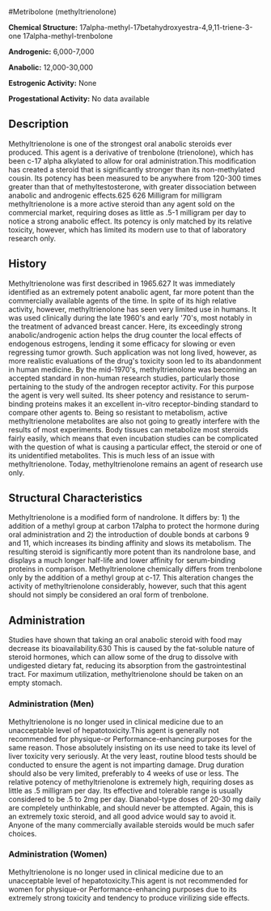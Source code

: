 #Metribolone (methyltrienolone)

**Chemical Structure:** 17alpha-methyl-17betahydroxyestra-4,9,11-triene-3-one 17alpha-methyl-trenbolone 

**Androgenic:** 6,000-7,000 

**Anabolic:** 12,000-30,000 

**Estrogenic Activity:** None 

**Progestational Activity:** No data available 

## Description 
Methyltrienolone is one of the strongest oral anabolic steroids ever produced. This agent is a derivative of trenbolone (trienolone), which has been c-17 alpha alkylated to allow for oral administration.This modification has created a steroid that is significantly stronger than its non-methylated cousin. Its potency has been measured to be anywhere from 120-300 times greater than that of methyltestosterone, with greater dissociation between anabolic and androgenic effects.625 626 Milligram for milligram methyltrienolone is a more active steroid than any agent sold on the commercial market, requiring doses as little as .5-1 milligram per day to notice a strong anabolic effect. Its potency is only matched by its relative toxicity, however, which has limited its modern use to that of laboratory research only. 

## History 
Methyltrienolone was first described in 1965.627 It was immediately identified as an extremely potent anabolic agent, far more potent than the commercially available agents of the time. In spite of its high relative activity, however, methyltrienolone has seen very limited use in humans. It was used clinically during the late 1960's and early '70's, most notably in the treatment of advanced breast cancer. Here, its exceedingly strong anabolic/androgenic action helps the drug counter the local effects of endogenous estrogens, lending it some efficacy for slowing or even regressing tumor growth. Such application was not long lived, however, as more realistic evaluations of the drug's toxicity soon led to its abandonment in human medicine. 
By the mid-1970's, methyltrienolone was becoming an accepted standard in non-human research studies, particularly those pertaining to the study of the androgen receptor activity. For this purpose the agent is very well suited. Its sheer potency and resistance to serum-binding proteins makes it an excellent in-vitro receptor-binding standard to compare other agents to. Being so resistant to metabolism, active methyltrienolone metabolites are also not going to greatly interfere with the results of most experiments. Body tissues can metabolize most steroids fairly easily, which means that even incubation studies can be complicated with the question of what is causing a particular effect, the steroid or one of its unidentified metabolites. This is much less of an issue with methyltrienolone. Today, methyltrienolone remains an agent of research use only. 

## Structural Characteristics 
Methyltrienolone is a modified form of nandrolone. It differs by: 1) the addition of a methyl group at carbon 17alpha to protect the hormone during oral administration and 2) the introduction of double bonds at carbons 9 and 11, which increases its binding affinity and slows its metabolism. The resulting steroid is significantly more potent than its nandrolone base, and displays a much longer half-life and lower affinity for serum-binding proteins in comparison. Methyltrienolone chemically differs from trenbolone only by the addition of a methyl group at c-17. This alteration changes the activity of methyltrienolone considerably, however, such that this agent should not simply be considered an oral form of trenbolone.

## Administration 
Studies have shown that taking an oral anabolic steroid with food may decrease its bioavailability.630 This is caused by the fat-soluble nature of steroid hormones, which can allow some of the drug to dissolve with undigested dietary fat, reducing its absorption from the gastrointestinal tract. For maximum utilization, methyltrienolone should be taken on an empty stomach. 

### Administration (Men) 
Methyltrienolone is no longer used in clinical medicine due to an unacceptable level of hepatotoxicity.This agent is generally not recommended for physique-or Performance-enhancing purposes for the same reason. Those absolutely insisting on its use need to take its level of liver toxicity very seriously. At the very least, routine blood tests should be conducted to ensure the agent is not imparting damage. Drug duration should also be very limited, preferably to 4 weeks of use or less. The relative potency of methyltrienolone is extremely high, requiring doses as little as .5 milligram per day. Its effective and tolerable range is usually considered to be .5 to 2mg per day. Dianabol-type doses of 20-30 mg daily are completely unthinkable, and should never be attempted. Again, this is an extremely toxic steroid, and all good advice would say to avoid it. Anyone of the many commercially available steroids would be much safer choices. 

### Administration (Women) 
Methyltrienolone is no longer used in clinical medicine due to an unacceptable level of hepatotoxicity.This agent is not recommended for women for physique-or Performance-enhancing purposes due to its extremely strong toxicity and tendency to produce virilizing side effects.